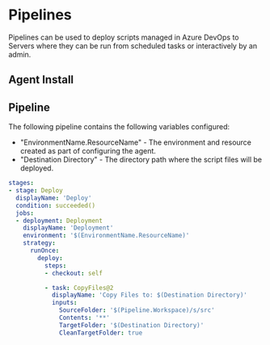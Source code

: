 # Pipelines

Pipelines can be used to deploy scripts managed in Azure DevOps to Servers where they can be run from scheduled tasks or interactively by an admin.

## Agent Install

## Pipeline

The following pipeline contains the following variables configured:

- "EnvironmentName.ResourceName" - The environment and resource created as part of configuring the agent.
- "Destination Directory" - The directory path where the script files will be deployed.

```yml
stages:
- stage: Deploy
  displayName: 'Deploy'
  condition: succeeded()
  jobs:
  - deployment: Deployment
    displayName: 'Deployment'
    environment: '$(EnvironmentName.ResourceName)'
    strategy:
      runOnce:
        deploy:
          steps:
          - checkout: self

          - task: CopyFiles@2
            displayName: 'Copy Files to: $(Destination Directory)'
            inputs:
              SourceFolder: '$(Pipeline.Workspace)/s/src'
              Contents: '**'
              TargetFolder: '$(Destination Directory)'
              CleanTargetFolder: true
```